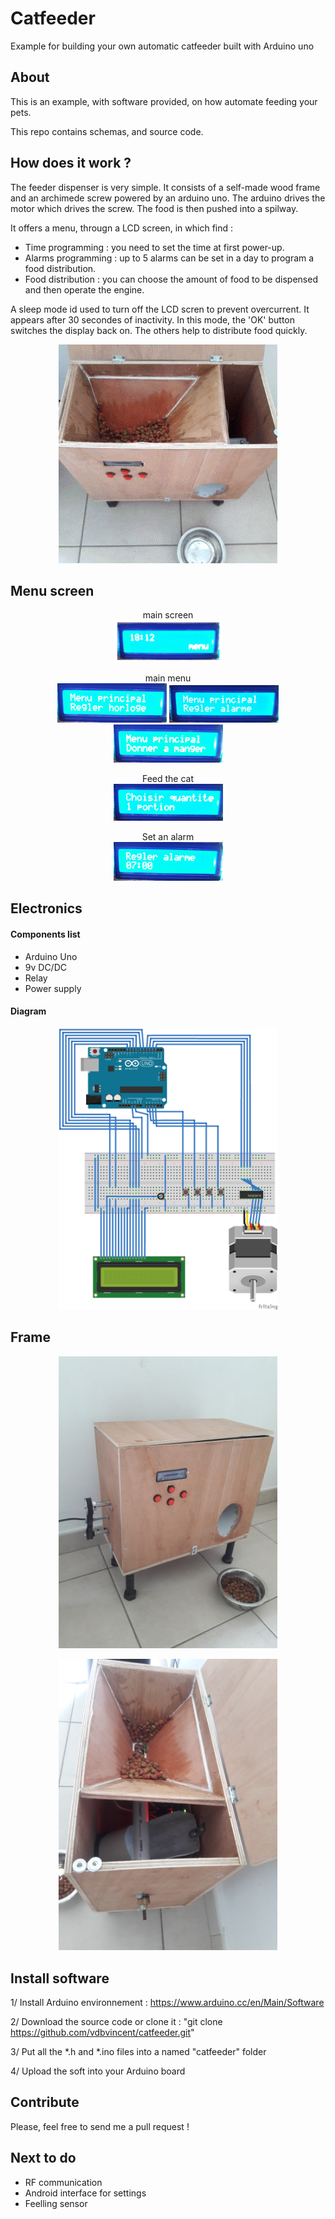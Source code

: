 # Catfeeder

Example for building your own automatic catfeeder built with Arduino uno


## About

This is an example, with software provided, on how automate feeding your pets.

This repo contains schemas, and source code.

## How does it work ?

The feeder dispenser is very simple.
It consists of a self-made wood frame and an archimede screw powered by an arduino uno.
The arduino drives the motor which drives the screw. The food is then pushed into a spilway.

It offers a menu, througn a LCD screen, in which find :
- Time programming : you need to set the time at first power-up.
- Alarms programming : up to 5 alarms can be set in a day to program a food distribution.
- Food distribution : you can choose the amount of food to be dispensed and then operate the engine.

A sleep mode id used to turn off the LCD scren to prevent overcurrent. It appears after 30 secondes of inactivity.
In this mode, the 'OK' button switches the display back on. The others help to distribute food quickly.

<p align="center">
  <img src="pic/2017-06-12_18_11_39.gif" width="350"/>
</p>

## Menu screen

<p align="center">
  main screen  <br />
  <img src="pic/menu.png" width="175"/>
</p>

<p align="center">
  main menu  <br />
  <img src="pic/mp_regler_horloge.jpg" width="175"/>
  <img src="pic/mp_regler_alarme.jpg" width="175"/>
  <img src="pic/mp_dam.jpg" width="175"/>
</p>

<p align="center">
  Feed the cat  <br />
  <img src="pic/quantite.jpg" width="175"/>
</p>

<p align="center">
  Set an alarm  <br />
  <img src="pic/regler_al.jpg" width="175"/>
</p>

## Electronics
#### Components list
- Arduino Uno
- 9v DC/DC
- Relay
- Power supply

#### Diagram
<p align="center">
  <img src="schema/shema_catfeeder.jpg" width="350"/>
</p>

## Frame

<p align="center">
  <img src="pic/20170612_181236.jpg" width="350"/>
</p>

<p align="center">
  <img src="pic/20170612_181248.jpg" width="350"/>
</p>

## Install software
1/ Install Arduino environnement : https://www.arduino.cc/en/Main/Software

2/ Download the source code or clone it : "git clone https://github.com/vdbvincent/catfeeder.git"

3/ Put all the *.h and *.ino files into a named "catfeeder" folder

4/ Upload the soft into your Arduino board

## Contribute
Please, feel free to send me a pull request !

## Next to do
* RF communication
* Android interface for settings
* Feelling sensor

